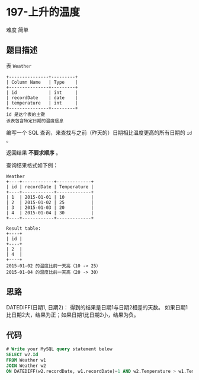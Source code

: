 # 197-上升的温度

难度 简单



## 题目描述

表 `Weather`
```
+---------------+---------+
| Column Name   | Type    |
+---------------+---------+
| id            | int     |
| recordDate    | date    |
| temperature   | int     |
+---------------+---------+
id 是这个表的主键
该表包含特定日期的温度信息
```

编写一个 SQL 查询，来查找与之前（昨天的）日期相比温度更高的所有日期的 `id` 。

返回结果 **不要求顺序** 。

查询结果格式如下例：
```
Weather
+----+------------+-------------+
| id | recordDate | Temperature |
+----+------------+-------------+
| 1  | 2015-01-01 | 10          |
| 2  | 2015-01-02 | 25          |
| 3  | 2015-01-03 | 20          |
| 4  | 2015-01-04 | 30          |
+----+------------+-------------+

Result table:
+----+
| id |
+----+
| 2  |
| 4  |
+----+
2015-01-02 的温度比前一天高（10 -> 25）
2015-01-04 的温度比前一天高（20 -> 30）
```


## 思路

DATEDIFF(日期1, 日期2)： 得到的结果是日期1与日期2相差的天数。 如果日期1比日期2大，结果为正；如果日期1比日期2小，结果为负。



## 代码

```sql
# Write your MySQL query statement below
SELECT w2.Id 
FROM Weather w1
JOIN Weather w2
ON DATEDIFF(w2.recordDate, w1.recordDate)=1 AND w2.Temperature > w1.Temperature
```

